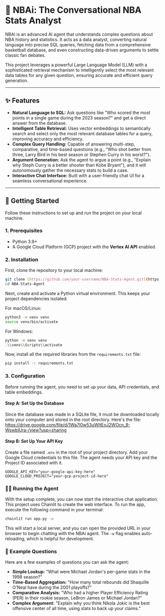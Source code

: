 # 🏀 NBAi: The Conversational NBA Stats Analyst

NBAi is an advanced AI agent that understands complex questions about NBA history and statistics. It acts as a data analyst, converting natural language into precise SQL queries, fetching data from a comprehensive basketball database, and even constructing data-driven arguments to settle classic fan debates.

This project leverages a powerful Large Language Model (LLM) with a sophisticated retrieval mechanism to intelligently select the most relevant data tables for any given question, ensuring accurate and efficient query generation.

---

## ✨ Features

-   **Natural Language to SQL:** Ask questions like "Who scored the most points in a single game during the 2023 season?" and get a direct answer from the database.
-   **Intelligent Table Retrieval:** Uses vector embeddings to semantically search and select only the most relevant database tables for a query, improving accuracy and efficiency.
-   **Complex Query Handling:** Capable of answering multi-step, comparative, and time-based questions (e.g., "Who shot better from three, Larry Bird in his best season or Stephen Curry in his worst?").
-   **Argument Generation:** Ask the agent to argue a point (e.g., "Explain why Steph Curry is a better shooter than Kobe Bryant"), and it will autonomously gather the necessary stats to build a case.
-   **Interactive Chat Interface:** Built with a user-friendly chat UI for a seamless conversational experience.

---

## 🚀 Getting Started

Follow these instructions to set up and run the project on your local machine.

### 1. Prerequisites

-   Python 3.9+
-   A Google Cloud Platform (GCP) project with the **Vertex AI API** enabled.

### 2. Installation

First, clone the repository to your local machine:
```bash
git clone [https://github.com/your-username/NBA-Stats-Agent.git](https://github.com/your-username/NBA-Stats-Agent.git)
cd NBA-Stats-Agent
```
Next, create and activate a Python virtual environment. This keeps your project dependencies isolated.

For macOS/Linux:
```bash
python3 -m venv venv
source venv/bin/activate
```
For Windows:
```bash
python -m venv venv
.\\venv\\Scripts\\activate
```
Now, install all the required libraries from the `requirements.txt` file:
```bash
pip install -r requirements.txt
```
### 3. Configuration
Before running the agent, you need to set up your data, API credentials, and table embeddings.

#### Step A: Set Up the Database
Since the database was made in a SQLite file, it must be downloaded locally onto your computer and stored in the root directory. Here's the file: https://drive.google.com/file/d/1Wa7l0w53uWItEoJ2WOcn_8-WswbIUra-/view?usp=sharing

#### Step B: Set Up Your API Key
Create a file named `.env` in the root of your project directory.
Add your Google Cloud credentials to this file. The agent needs your API key and the Project ID associated with it.
```
GOOGLE_API_KEY="your-google-api-key-here"
GOOGLE_CLOUD_PROJECT="your-gcp-project-id-here"
```

### 🏃‍♀️ Running the Agent
With the setup complete, you can now start the interactive chat application.
This project uses Chainlit to create the web interface. To run the app, execute the following command in your terminal:
```bash
chainlit run app.py -w
```
This will start a local server, and you can open the provided URL in your browser to begin chatting with the NBAi agent. The `-w` flag enables auto-reloading, which is helpful for development.

### 💬 Example Questions
Here are a few examples of questions you can ask the agent:

* **Simple Lookup:** "What were Michael Jordan's per-game stats in the 1998 season?"
* **Time-Based Aggregation:** "How many total rebounds did Shaquille O'Neal have during the 2001 playoffs?"
* **Comparative Analysis:** "Who had a higher Player Efficiency Rating (PER) in their rookie season, LeBron James or Michael Jordan?"
* **Complex Argument:** "Explain why you think Nikola Jokic is the best offensive center of all time, using stats to back up your claims."
